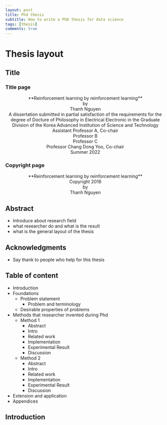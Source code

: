```yaml
---
layout: post
title: Phd thesis
subtitle: How to write a PhD thesis for data science
tags: [thesis]
comments: true
---
```

# Thesis layout
## Title

### Title page  
 <center>**Reinforcement learning by reinforcement learning**</center>
 <center> by</center>
  <center> Thanh Nguyen</center>
  <center> A dissertation submitted in partial satisfaction of the requirements for the degree of Docture of Philosophy in Electrical Electronic in the Graduate Division of the Korea Advanced Institution of Science and Technology</center>
  <center> Assistant Professor A, Co-chair</center>
  <center> Professor B</center>
  <center> Professor C</center>
  <center> Professor Chang Dong Yoo, Co-chair</center>
  <center> Summer 2022</center>   
  
 ### Copyright page   
  <center>**Reinforcement learning by reinforcement learning**</center>
  <center> Copyright 2018</center>
  <center> by</center>
  <center> Thanh Nguyen</center>

## Abstract

- Introduce about research field 
- what researcher do and what is the result
- what is the general layout of the thesis

## Acknowledgments
- Say thank to people who help for this thesis

## Table of content
- Introduction
- Foundations
	- Problem statement
		- Problem and terminology
	- Desirable properties of problems
- Methods that researcher invented during Phd
	- Method 1
		- Abstract
		- Intro
		- Related work
		- Implementation 
		- Experimental Result
		- Discussion
	- Method 2
		- Abstract
		- Intro
		- Related work
		- Implementation 
		- Experimental Result
		- Discussion
- Extension and application
- Appendices
## Introduction

